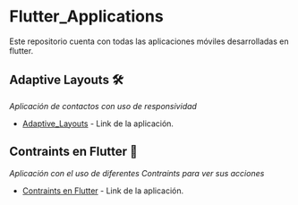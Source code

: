 # Flutter_Applications
Este repositorio cuenta con todas las aplicaciones móviles desarrolladas en flutter.

## Adaptive Layouts 🛠️
_Aplicación de contactos con uso de responsividad_
* [Adaptive_Layouts](https://juanparedes190402.github.io/Flutter/Adaptive_Layouts/#/) - Link de la aplicación.


## Contraints en Flutter 🚀
_Aplicación con el uso de diferentes Contraints para ver sus acciones_
* [Contraints en Flutter](https://juanparedes190402.github.io/Flutter/Contraints/#/) - Link de la aplicación.

